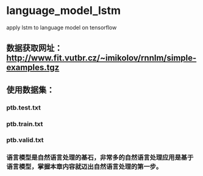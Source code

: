 # language_model_lstm
apply lstm to language model on tensorflow
## 数据获取网址：http://www.fit.vutbr.cz/~imikolov/rnnlm/simple-examples.tgz
## 使用数据集：
### ptb.test.txt
### ptb.train.txt
### ptb.valid.txt
### 语言模型是自然语言处理的基石，非常多的自然语言处理应用是基于语言模型，掌握本章内容就迈出自然语言处理的第一步。
